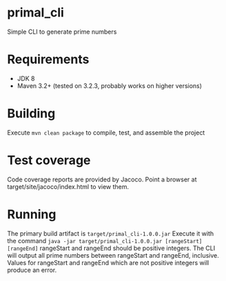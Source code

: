 # primal_cli
Simple CLI to generate prime numbers

# Requirements
* JDK 8
* Maven 3.2+ (tested on 3.2.3, probably works on higher versions)

# Building
Execute `mvn clean package` to compile, test, and assemble the project

# Test coverage
Code coverage reports are provided by Jacoco.  Point a browser at target/site/jacoco/index.html to view them.

# Running
The primary build artifact is `target/primal_cli-1.0.0.jar`
Execute it with the command `java -jar target/primal_cli-1.0.0.jar [rangeStart] [rangeEnd]`
rangeStart and rangeEnd should be positive integers.
The CLI will output all prime numbers between rangeStart and rangeEnd, inclusive.
Values for rangeStart and rangeEnd which are not positive integers will produce an error.
